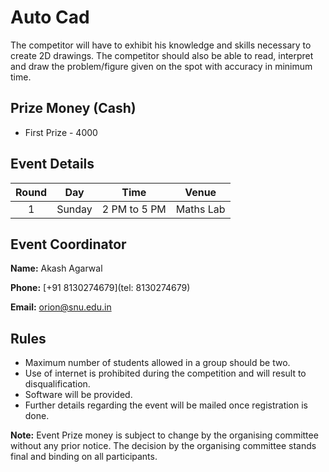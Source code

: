 # Auto Cad 

The competitor will have to exhibit his knowledge and skills necessary to create 2D drawings. The competitor should also be able to read, interpret and draw the problem/figure given on the spot with accuracy in minimum time.

## Prize Money (Cash)

* First Prize - 4000

## Event Details

| Round | Day | Time | Venue |
|:-----:|:---:|:----:|:-----:|
|    1   |Sunday |  2 PM to 5 PM |  Maths Lab|



 
## Event Coordinator

**Name:** Akash Agarwal

**Phone:** [+91  8130274679](tel: 8130274679)

**Email:** [orion@snu.edu.in](mailto:orion@snu.edu.in)

## Rules

* Maximum number of students allowed in a group should be two.
* Use of internet is prohibited during the competition and will result to disqualification.
* Software will be provided.
* Further details regarding the event will be mailed once registration is done.


**Note:** Event Prize money is subject to change by the organising committee without any prior notice. The decision by the organising committee stands final and binding on all participants.

